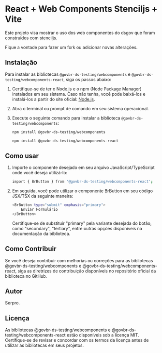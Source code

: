 # React + Web Components Stenciljs + Vite

Este projeto visa mostrar o uso dos web componentes do dsgov que foram construidos com stenciljs.

Fique a vontade para fazer um fork ou adicionar novas alterações.

## Instalação

Para instalar as bibliotecas `@govbr-ds-testing/webcomponents` e `@govbr-ds-testing/webcomponents-react`, siga os passos abaixo:

1. Certifique-se de ter o Node.js e o npm (Node Package Manager) instalados em seu sistema. Caso não tenha, você pode baixá-los e instalá-los a partir do site oficial: [Node.js](https://nodejs.org/).

2. Abra o terminal ou prompt de comando em seu sistema operacional.

3. Execute o seguinte comando para instalar a biblioteca `@govbr-ds-testing/webcomponents`:

    ```bash
    npm install @govbr-ds-testing/webcomponents 
    ```

    ```bash
    npm install @govbr-ds-testing/webcomponents-react
    ```

## Como usar

1. Importe o componente desejado em seu arquivo JavaScript/TypeScript onde você deseja utilizá-lo:

    ```bash
    import { BrButton } from '@govbr-ds-testing/webcomponents-react';
    ```

2. Em seguida, você pode utilizar o componente BrButton em seu código JSX/TSX da seguinte maneira:

    ```bash
    <BrButton type="submit" emphasis="primary">
        Enviar Formulário
    </BrButton>
    ```
    Certifique-se de substituir "primary" pela variante desejada do botão, como "secondary", "tertiary", entre outras opções disponíveis na documentação da biblioteca.

## Como Contribuir

Se você deseja contribuir com melhorias ou correções para as bibliotecas @govbr-ds-testing/webcomponents e @govbr-ds-testing/webcomponents-react, siga as diretrizes de contribuição disponíveis no repositório oficial da biblioteca no GitHub.

## Autor

Serpro.

## Licença

As bibliotecas @govbr-ds-testing/webcomponents e @govbr-ds-testing/webcomponents-react estão disponíveis sob a licença MIT. Certifique-se de revisar e concordar com os termos da licença antes de utilizar as bibliotecas em seus projetos.